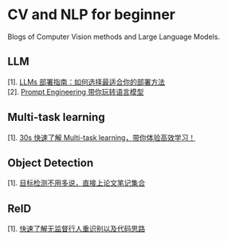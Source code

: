 # CV and NLP for beginner
 Blogs of Computer Vision methods and Large Language Models.

## LLM
[1]. [LLMs 部署指南：如何选择最适合你的部署方法](https://github.com/zihaosoog/CV-NLP-for-beginner/blob/5964a73050f8017517d8be93b7e68f5ee0bd5b78/LLM/LLMs%20%E9%83%A8%E7%BD%B2%E6%8C%87%E5%8D%97%EF%BC%9A%E5%A6%82%E4%BD%95%E9%80%89%E6%8B%A9%E6%9C%80%E9%80%82%E5%90%88%E4%BD%A0%E7%9A%84%E9%83%A8%E7%BD%B2%E6%96%B9%E6%B3%95.md)\
[2]. [Prompt Engineering 带你玩转语言模型](https://github.com/zihaosoog/CV-NLP-for-beginner/blob/5964a73050f8017517d8be93b7e68f5ee0bd5b78/LLM/%E8%A7%A3%E9%94%81%20AI%20%E6%96%B0%E5%A7%BF%E5%8A%BF%EF%BC%9APrompt%20Engineering%20%E5%B8%A6%E4%BD%A0%E7%8E%A9%E8%BD%AC%E8%AF%AD%E8%A8%80%E6%A8%A1%E5%9E%8B.md)

## Multi-task learning
[1]. [30s 快速了解 Multi-task learning，带你体验高效学习！](https://github.com/zihaosoog/CV-NLP-for-beginner/blob/0b98d6cb2dcc3f8439504f116e7d713f5bc2cc1f/Multi_Task/Readme.md)

## Object Detection
[1]. [目标检测不用多说，直接上论文笔记集合](https://github.com/zihaosoog/CV-NLP-for-beginner/blob/c6f128263eeb27303dfc13e1fde704fa0136070e/Object_Detection/README.md)

## ReID
[1]. [快速了解无监督行人重识别以及代码思路](https://github.com/zihaosoog/CV-NLP-for-beginner/blob/c6f128263eeb27303dfc13e1fde704fa0136070e/ReID/ReadMe.md)

